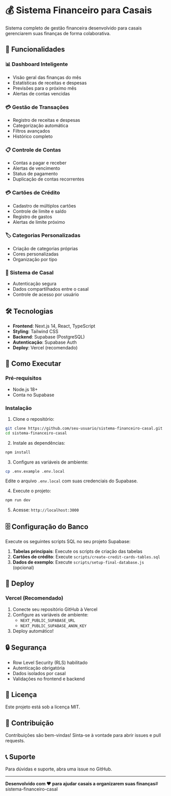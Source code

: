 # 💰 Sistema Financeiro para Casais

Sistema completo de gestão financeira desenvolvido para casais gerenciarem suas finanças de forma colaborativa.

## 🚀 Funcionalidades

### 📊 Dashboard Inteligente
- Visão geral das finanças do mês
- Estatísticas de receitas e despesas
- Previsões para o próximo mês
- Alertas de contas vencidas

### 💳 Gestão de Transações
- Registro de receitas e despesas
- Categorização automática
- Filtros avançados
- Histórico completo

### 📋 Controle de Contas
- Contas a pagar e receber
- Alertas de vencimento
- Status de pagamento
- Duplicação de contas recorrentes

### 💳 Cartões de Crédito
- Cadastro de múltiplos cartões
- Controle de limite e saldo
- Registro de gastos
- Alertas de limite próximo

### 🏷️ Categorias Personalizadas
- Criação de categorias próprias
- Cores personalizadas
- Organização por tipo

### 👥 Sistema de Casal
- Autenticação segura
- Dados compartilhados entre o casal
- Controle de acesso por usuário

## 🛠️ Tecnologias

- **Frontend**: Next.js 14, React, TypeScript
- **Styling**: Tailwind CSS
- **Backend**: Supabase (PostgreSQL)
- **Autenticação**: Supabase Auth
- **Deploy**: Vercel (recomendado)

## 🚀 Como Executar

### Pré-requisitos
- Node.js 18+
- Conta no Supabase

### Instalação

1. Clone o repositório:
```bash
git clone https://github.com/seu-usuario/sistema-financeiro-casal.git
cd sistema-financeiro-casal
```

2. Instale as dependências:
```bash
npm install
```

3. Configure as variáveis de ambiente:
```bash
cp .env.example .env.local
```
Edite o arquivo `.env.local` com suas credenciais do Supabase.

4. Execute o projeto:
```bash
npm run dev
```

5. Acesse: `http://localhost:3000`

## 🗄️ Configuração do Banco

Execute os seguintes scripts SQL no seu projeto Supabase:

1. **Tabelas principais**: Execute os scripts de criação das tabelas
2. **Cartões de crédito**: Execute `scripts/create-credit-cards-tables.sql`
3. **Dados de exemplo**: Execute `scripts/setup-final-database.js` (opcional)

## 📱 Deploy

### Vercel (Recomendado)

1. Conecte seu repositório GitHub à Vercel
2. Configure as variáveis de ambiente:
   - `NEXT_PUBLIC_SUPABASE_URL`
   - `NEXT_PUBLIC_SUPABASE_ANON_KEY`
3. Deploy automático!

## 🔒 Segurança

- Row Level Security (RLS) habilitado
- Autenticação obrigatória
- Dados isolados por casal
- Validações no frontend e backend

## 📄 Licença

Este projeto está sob a licença MIT.

## 🤝 Contribuição

Contribuições são bem-vindas! Sinta-se à vontade para abrir issues e pull requests.

## 📞 Suporte

Para dúvidas e suporte, abra uma issue no GitHub.

---

**Desenvolvido com ❤️ para ajudar casais a organizarem suas finanças**#   s i s t e m a - f i n a n c e i r o - c a s a l  
 